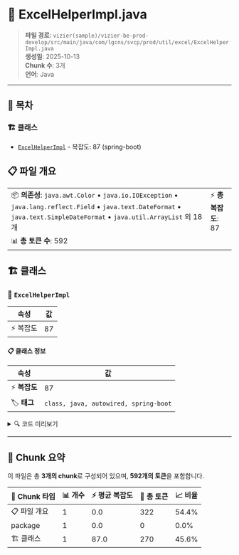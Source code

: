 # 📄 ExcelHelperImpl.java

> **파일 경로**: `vizier(sample)/vizier-be-prod-develop/src/main/java/com/lgcns/svcp/prod/util/excel/ExcelHelperImpl.java`  
> **생성일**: 2025-10-13  
> **Chunk 수**: 3개  
> **언어**: Java
---

## 📑 목차

### 🏗️ 클래스
- [`ExcelHelperImpl`](#class-excelhelperimpl) - 복잡도: 87 (spring-boot)

## 📋 파일 개요

| | |
|--|--|
| 📦 **의존성**: `java.awt.Color` • `java.io.IOException` • `java.lang.reflect.Field` • `java.text.DateFormat` • `java.text.SimpleDateFormat` • `java.util.ArrayList` 외 18개 | ⚡ **총 복잡도**: 87 |
| 📊 **총 토큰 수**: 592 |  |



## 🏗️ 클래스

### <a id="class-excelhelperimpl"></a>🎯 `ExcelHelperImpl`

| 속성 | 값 |
|------|----|
| ⚡ 복잡도 | 87 |



#### 📋 클래스 정보

| 속성 | 값 |
|------|----|
| ⚡ **복잡도** | 87 || 📍 **라인 범위** | 33-33 |
| 🏷️ **태그** | `class, java, autowired, spring-boot` || 🏗️ **프레임워크** | `spring-boot` |

<details>
<summary>🔍 코드 미리보기</summary>

```java
public class ExcelHelperImpl implements ExcelHelper {

	private Class<?> tClass;

	@Autowired
	public MessageSource messageSource;

	@Override
	public void downloadExcel(ExcelInput input, HttpServletResponse response, boolean isCustomTemplate) {
		if (System.getProperty("org.apache.poi.ss.ignoreMissingFontSystem") == null) {
			System.setProperty("org.apache.poi.ss.ignoreMissingFontSystem", "true");
		}
		ExcelWriter excelWriter = new ExcelWriter(input.getExtention());
		try (ServletOutputStream outputStream = response.getOutputStream();
				Workbook workbook = excelWriter.getWorkbook();) {
			response.setContentType("application/octet-stream");
			String headerKey = "Content-Disposition";
			String headerValue = "attachment; filename="
					+ createExcelFileName(input.getFileName(), input...
```

**Chunk 정보**
- 🆔 **ID**: `aa22ebac8827`
- 📍 **라인**: 33-33
- 📊 **토큰**: 270
- 🏷️ **태그**: `class, java, autowired, spring-boot`

</details>

---





## 🧩 Chunk 요약

이 파일은 총 **3개의 chunk**로 구성되어 있으며, **592개의 토큰**을 포함합니다.

| 🧩 Chunk 타입 | 📊 개수 | ⚡ 평균 복잡도 | 📝 총 토큰 | 📈 비율 |
|---------------|--------|-------------|----------|--------|
| 📋 파일 개요 | 1 | 0.0 | 322 | 54.4% |
| package | 1 | 0.0 | 0 | 0.0% |
| 🏗️ 클래스 | 1 | 87.0 | 270 | 45.6% |

